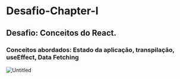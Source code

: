 # Desafio-Chapter-I

## ****Desafio: Conceitos do React.****

### Conceitos abordados: Estado da aplicação, transpilação, useEffect, Data Fetching

![Untitled](https://c.tenor.com/0phOICb5bZ4AAAAC/computador-digitando.gif)
